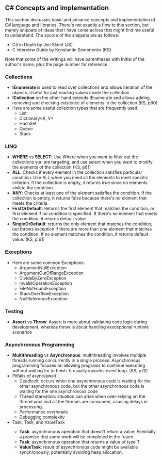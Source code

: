 ## C# Concepts and implementation

This section discusses basic and advance concepts and implementation of C# language and libraries. There's not exactly a flow to this section, but merely snippets of ideas that I have come across that might find me useful to understand. The source of the snippets are as follows:

- C# in Depth by Jon Skeet (JS)
- C Interview Guide by Konstantin Semenenko (KS)

Note that some of the writings will have parentheses with Initial of the author's name, plus the page number for reference.

### Collections

- **IEnumerate** is used to read over collections and allows iteration of the objects. Useful for just reading values inside the collection
- **ICollection** on the other hand extends IEnumerate and allows adding, removing and checking existence of elements in the collection (KS, p60)
- Here are some useful collection types that are frequently used.
  - List<T>
  - Dictionary<K, V>
  - HashSet<T>
  - Queue<T>
  - Stack<T>

### LINQ

- **WHERE** vs **SELECT**: Use Where when you want to filter out the collections you are targeting, and use select when you want to modify the elements of the collection (KS, p61)
- **ALL**: Checks if every element in the collection satisfies particular condition. Use ALL when you need all the elements to meet specific criterion. If the collection is empty, it returns true since no elements violate the condition.
- **ANY**: Checks at least one of the element satisfies the condition. If the collection is empty, it returns false because there's no element that meets the criteria.
- **FirstOrDefault**: Returns the first element that matches the condition, or first element if no condition is specified. If there's no element that meets the condition, it returns default value
- **SingleOrDefault**: returns the only element that matches the condition, but throws exception if there are more than one element that matches the condition. If no element matches the condition, it returns default value. (KS, p.61)

### Exceptions

- Here are some common Exceptions:
  - ArgumentNullException
  - ArgumentOutOfRangeException
  - DivideByZeroException
  - InvalidOperationException
  - FileNotFoundException
  - StackOverflowException
  - NullReferenceException

### Testing

- **Assert** vs **Throw**: Assert is more about validating code logic during development, whereas throw is about handling exxceptional runtime scenarios

### Asynchronous Programming

- **Multithreading** vs **Asynchronous**: multithreading involves multiple threads running concurrently in a single process. Asynchronous programming focuses on allowing programs to continue executing without waiting for to finish. It usually invovles event loop. (KS, p70)
- Pitfalls of async/await
  - Deadlock: occurs when one asynchronous code is waiting for the other asynchronous code, but the other asynchronous code is waiting for the one asynchronous code
  - Thread starvation: situation can arise when over-relying on the thread pool and all the threads are consumed, causing delays in processing.
  - Performance overheads
  - Debugging complexity
- Task, Task<T>, and ValueTask<T>
  - **Task**: asynchronous operation that doesn't return a value. Esentially a promise that some work will be completed in the future
  - **Task<T>**: asynchronous operation that returns a value of type T
  - **ValueTask<T>**: result of asynchronous code might be available synchronously, potentially avoiding heap allocation.
